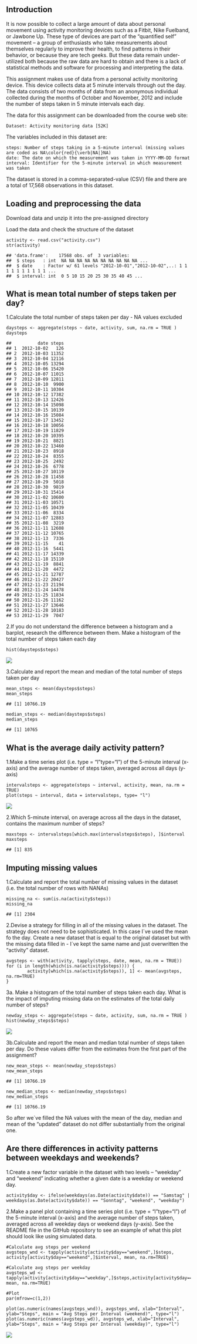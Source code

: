 Introduction
------------

It is now possible to collect a large amount of data about personal
movement using activity monitoring devices such as a Fitbit, Nike
Fuelband, or Jawbone Up. These type of devices are part of the
“quantified self” movement – a group of enthusiasts who take
measurements about themselves regularly to improve their health, to find
patterns in their behavior, or because they are tech geeks. But these
data remain under-utilized both because the raw data are hard to obtain
and there is a lack of statistical methods and software for processing
and interpreting the data.

This assignment makes use of data from a personal activity monitoring
device. This device collects data at 5 minute intervals through out the
day. The data consists of two months of data from an anonymous
individual collected during the months of October and November, 2012 and
include the number of steps taken in 5 minute intervals each day.

The data for this assignment can be downloaded from the course web site:

    Dataset: Activity monitoring data [52K]

The variables included in this dataset are:

    steps: Number of steps taking in a 5-minute interval (missing values are coded as NA\color{red}{\verb|NA|}NA)
    date: The date on which the measurement was taken in YYYY-MM-DD format
    interval: Identifier for the 5-minute interval in which measurement was taken

The dataset is stored in a comma-separated-value (CSV) file and there
are a total of 17,568 observations in this dataset.

Loading and preprocessing the data
----------------------------------

Download data and unzip it into the pre-assigned directory

Load the data and check the structure of the dataset

    activity <- read.csv("activity.csv")
    str(activity)

    ## 'data.frame':    17568 obs. of  3 variables:
    ##  $ steps   : int  NA NA NA NA NA NA NA NA NA NA ...
    ##  $ date    : Factor w/ 61 levels "2012-10-01","2012-10-02",..: 1 1 1 1 1 1 1 1 1 1 ...
    ##  $ interval: int  0 5 10 15 20 25 30 35 40 45 ...

What is mean total number of steps taken per day?
-------------------------------------------------

1.Calculate the total number of steps taken per day - NA values excluded

    daysteps <- aggregate(steps ~ date, activity, sum, na.rm = TRUE )
    daysteps

    ##          date steps
    ## 1  2012-10-02   126
    ## 2  2012-10-03 11352
    ## 3  2012-10-04 12116
    ## 4  2012-10-05 13294
    ## 5  2012-10-06 15420
    ## 6  2012-10-07 11015
    ## 7  2012-10-09 12811
    ## 8  2012-10-10  9900
    ## 9  2012-10-11 10304
    ## 10 2012-10-12 17382
    ## 11 2012-10-13 12426
    ## 12 2012-10-14 15098
    ## 13 2012-10-15 10139
    ## 14 2012-10-16 15084
    ## 15 2012-10-17 13452
    ## 16 2012-10-18 10056
    ## 17 2012-10-19 11829
    ## 18 2012-10-20 10395
    ## 19 2012-10-21  8821
    ## 20 2012-10-22 13460
    ## 21 2012-10-23  8918
    ## 22 2012-10-24  8355
    ## 23 2012-10-25  2492
    ## 24 2012-10-26  6778
    ## 25 2012-10-27 10119
    ## 26 2012-10-28 11458
    ## 27 2012-10-29  5018
    ## 28 2012-10-30  9819
    ## 29 2012-10-31 15414
    ## 30 2012-11-02 10600
    ## 31 2012-11-03 10571
    ## 32 2012-11-05 10439
    ## 33 2012-11-06  8334
    ## 34 2012-11-07 12883
    ## 35 2012-11-08  3219
    ## 36 2012-11-11 12608
    ## 37 2012-11-12 10765
    ## 38 2012-11-13  7336
    ## 39 2012-11-15    41
    ## 40 2012-11-16  5441
    ## 41 2012-11-17 14339
    ## 42 2012-11-18 15110
    ## 43 2012-11-19  8841
    ## 44 2012-11-20  4472
    ## 45 2012-11-21 12787
    ## 46 2012-11-22 20427
    ## 47 2012-11-23 21194
    ## 48 2012-11-24 14478
    ## 49 2012-11-25 11834
    ## 50 2012-11-26 11162
    ## 51 2012-11-27 13646
    ## 52 2012-11-28 10183
    ## 53 2012-11-29  7047

2.If you do not understand the difference between a histogram and a
barplot, research the difference between them. Make a histogram of the
total number of steps taken each day

    hist(daysteps$steps)
    
![](https://github.com/AndreG86600/Reproducible-Research-Week2/blob/master/daystep.png)


3.Calculate and report the mean and median of the total number of steps
taken per day

    mean_steps <- mean(daysteps$steps)
    mean_steps

    ## [1] 10766.19

    median_steps <- median(daysteps$steps)
    median_steps

    ## [1] 10765

What is the average daily activity pattern?
-------------------------------------------

1.Make a time series plot (i.e. type = “l”type=“l”) of the 5-minute
interval (x-axis) and the average number of steps taken, averaged across
all days (y-axis)

    intervalsteps <- aggregate(steps ~ interval, activity, mean, na.rm = TRUE)
    plot(steps ~ interval, data = intervalsteps, type= "l")

![](Assignment1_files/figure-markdown_strict/unnamed-chunk-5-1.png)

2.Which 5-minute interval, on average across all the days in the
dataset, contains the maximum number of steps?

    maxsteps <- intervalsteps[which.max(intervalsteps$steps), ]$interval
    maxsteps

    ## [1] 835

Imputing missing values
-----------------------

1.Calculate and report the total number of missing values in the dataset
(i.e. the total number of rows with NANAs)

    missing_na <- sum(is.na(activity$steps))
    missing_na

    ## [1] 2304

2.Devise a strategy for filling in all of the missing values in the
dataset. The strategy does not need to be sophisticated. In this case
I´ve used the mean fo the day. Create a new dataset that is equal to the
original dataset but with the missing data filled in - I´ve kept the
same name and just overwritten the “activity” dataset.

    avgsteps <- with(activity, tapply(steps, date, mean, na.rm = TRUE))
    for (i in length(which(is.na(activity$steps)))) {
            activity[which(is.na(activity$steps)), 1] <- mean(avgsteps, na.rm=TRUE)
    }

3a. Make a histogram of the total number of steps taken each day. What
is the impact of imputing missing data on the estimates of the total
daily number of steps?

    newday_steps <- aggregate(steps ~ date, activity, sum, na.rm = TRUE )
    hist(newday_steps$steps)

![](Assignment1_files/figure-markdown_strict/unnamed-chunk-9-1.png)

3b.Calculate and report the mean and median total number of steps taken
per day. Do these values differ from the estimates from the first part
of the assignment?

    new_mean_steps <- mean(newday_steps$steps)
    new_mean_steps

    ## [1] 10766.19

    new_median_steps <- median(newday_steps$steps)
    new_median_steps

    ## [1] 10766.19

So after we´ve filled the NA values with the mean of the day, median and
mean of the “updated” dataset do not differ substantially from the
original one.

Are there differences in activity patterns between weekdays and weekends?
-------------------------------------------------------------------------

1.Create a new factor variable in the dataset with two levels –
“weekday” and “weekend” indicating whether a given date is a weekday or
weekend day.

    activity$day <- ifelse(weekdays(as.Date(activity$date)) == "Samstag" | weekdays(as.Date(activity$date)) == "Sonntag", "weekend", "weekday")

2.Make a panel plot containing a time series plot (i.e. type =
“l”type=“l”) of the 5-minute interval (x-axis) and the average number of
steps taken, averaged across all weekday days or weekend days (y-axis).
See the README file in the GitHub repository to see an example of what
this plot should look like using simulated data.

    #Calculate avg steps per weekend
    avgsteps_wnd <- tapply(activity[activity$day=="weekend",]$steps, activity[activity$day=="weekend",]$interval, mean, na.rm=TRUE)

    #Calculate avg steps per weekday
    avgsteps_wd <- tapply(activity[activity$day=="weekday",]$steps,activity[activity$day=="weekday",]$interval, mean, na.rm=TRUE)

    #Plot
    par(mfrow=c(1,2))

    plot(as.numeric(names(avgsteps_wnd)), avgsteps_wnd, xlab="Interval", ylab="Steps", main = "Avg Steps per Interval (weekend)", type="l")
    plot(as.numeric(names(avgsteps_wd)), avgsteps_wd, xlab="Interval", ylab="Steps", main = "Avg Steps per Interval (weekday)", type="l")

![](https://github.com/AndreG86600/Reproducible-Research-Week2/blob/master/Avg_Steps_Int.png)
